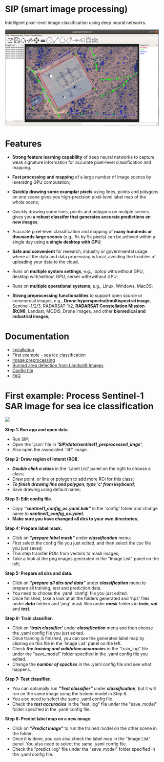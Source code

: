 
# SIP (smart image processing) 

Intelligent pixel-level image classification using deep neural networks.

![](./pics/vhr.png)

# Features

* **Strong feature learning capability** of deep neural networks to capture weak signature information for accurate pixel-level classification and mapping.

* **Fast processing and mapping** of a large number of image scenes by leverating GPU computation;

* **Quickly drawing some examplar pixels** using lines, points and polygons on one scene gives you high-precision pixel-level label map of the whole scene;

* Quickly drawing some lines, points and polygons on mutiple scenes gives you **a robust classifer that generates accurate predictions on new images**; 

* Accurate pixel-level classification and mapping of **many hundreds or thousands large scenes** (e.g., 5k by 5k pixels) can be achived within a single day using **a single desktop with GPU**;

* **Safe and convenient** for research, industry or governmental usage where all the data and data processing is local, avoiding the troubles of uploading your data to the cloud.

* Runs on **multiple system settings**, e.g., loptop with/without GPU, desktop with/without GPU, server with/without GPU; 

* Runs on **multiple operational systems**, e.g., Linux, Windows, MacOS; 

* **Strong preprocessing functionalities** to support open source or commercial images, e.g., **Drone hyperspectral/multispectral image**, Sentinel-1/2/3, RADARSAT-1/2, **RADARSAT Constellation Mission (RCM)**, Landsat, MODIS, Drone images, and other **biomedical and industrial images**;

# Documentation
* [Installation](docs/installation.md)
* [First example - sea ice classification](docs/first_example.md)
* [Image preprocessing](docs/sentinel1_preprocessing.md)
* [Burned area detection from Landsat8 Images](docs/ba_landsat8.md)
* [Config file](docs/config_file.md)
* [FAQ](docs/qa.md)
<!---* [Getting started](docs/get-started.md)--->
<!---* [Introduction](intro.md)--->
<!---* [Parameters](parameters.md)--->
<!---* [How To](how-to.md)--->
<!---* [FAQ](faq.md)--->
<!---* [Related Websites](related-website.md)--->

# First example: Process Sentinel-1 SAR image for sea ice classification

![](./pics/classify.gif)

**Step 1: Run app and open data.** 
- Run SIP;
- Open the '.json' file in ***'SIP/data/sentinel1_preprocessed_imgs'***;
- Also open the associated '.tiff' image.

**Step 2: Draw region of interst (ROI).**  
- ***Double click a class*** in the 'Label List' panel on the right to choose a class; 
- Draw point, or line or polygon to add more ROI for this class;
- ***To finish drawing line and polygon, type 'c' from keyboard***;
- Save drawing using default name;

**Step 3: Edit config file.** 
- Copy ***"sentinel1_config_os.yaml.bak"*** in the 'config' folder and change name to ***sentinel1_config_os.yaml***;
- **Make sure you have changed all dirs to your own directories**;

**Step 4: Prepare label mask.** 
- Click on ***"prepare label mask"*** under ***classification*** menu;
- First select the config file you just edited, and then select the csv file you just saved;
- This step transfer ROIs from vectors to mask images;
- Take a look at the png images generated in the "Image List" panel on the left;

**Step 5: Prepare all dirs and data.** 
- Click on ***"prepare all dirs and data"*** under ***classification*** menu to prepare all training, test and prediction data. 
- You need to choose the .yaml 'config' file you just edited. 
- Once finished, take a look at all the folders generated and 'npz' files under ***data*** folders and 'png' mask files under ***mask*** folders in ***train***, ***val*** and ***test***.  

**Step 6: Train classifier.** 
- Click on ***'train classifier'*** under ***classification*** menu and then choose the .yaml config file you just edited. 
- Once training is finished, you can see the generated label map by clicking on this file in the 'Image List' panel on the left. 
- Check ***the training and validation accuracies*** in the "train_log" file under the "save_model" folder specified in the .yaml config file you edited. 
- Change the ***number of epoches*** in the .yaml config file and see what happens. 

**Step 7: Test classifier.** 
- You can optionally run ***"Test classifier"*** under ***classification***, but it will run on the same image using the trained model in Step 6. 
- You also need to select the same .yaml config file. 
- Check the ***test accuracies*** in the "test_log" file under the "save_model" folder specified in the .yaml config file.  

**Step 8: Predict label map on a new image.** 
- Click on ***"Predict image"*** to run the trained model on the other scene in the folder.
- Once it is done, you can also check the label map in the "Image List" panel. You also need to select the same .yaml config file.
- Check the "predict_log" file under the "save_model" folder specified in the .yaml config file. 



